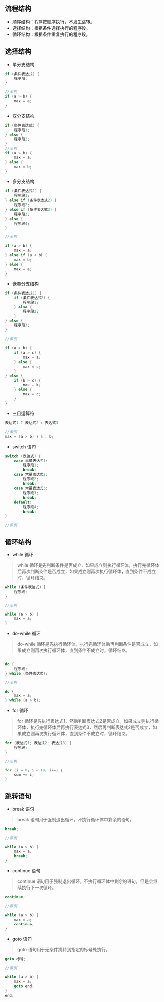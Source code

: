 ## 流程结构

* 顺序结构：程序按顺序执行，不发生跳转。
* 选择结构：根据条件选择执行的程序段。
* 循环结构：根据条件重复执行的程序段。

## 选择结构

* 单分支结构

```c
if (条件表达式) {
    程序段;
}

//示例
if (a > b) {
    max = a;
}
```

* 双分支结构

```c
if (条件表达式) {
    程序段1;
} else {
    程序段2;
}
//示例
if (a > b) {
    max = a;
} else {
    max = b;
}
```

* 多分支结构

```c
if (条件表达式1) {
    程序段1;
} else if (条件表达式2) {
    程序段2;
} else if (条件表达式3) {
    程序段3;
} else {
    程序段4;
}

//示例

if (a > b) {
    max = a;
} else if (a < b) {
    max = b;
} else {
    max = a;
}
```

* 嵌套分支结构

```c
if (条件表达式1) {
    if (条件表达式2) {
        程序段1;
    } else {
        程序段2;
    }
} else {
    程序段3;
}

//示例

if (a > b) {
    if (a > c) {
        max = a;
    } else {
        max = c;
    }
} else {
    if (b > c) {
        max = b;
    } else {
        max = c;
    }
}
```

* 三目运算符

```c
表达式1 ? 表达式2 : 表达式3

//示例
max = (a > b) ? a : b;
```

* switch 语句

```c
switch (表达式) {
    case 常量表达式1:
        程序段1;
        break;
    case 常量表达式2:
        程序段2;
        break;
    case 常量表达式3:
        程序段3;
        break;
    default:
        程序段4;
        break;
}

//示例

```

## 循环结构

* while 循环

> while 循环是先判断条件是否成立，如果成立则执行循环体，执行完循环体后再次判断条件是否成立，如果成立则再次执行循环体，直到条件不成立时，循环结束。

```c
while (条件表达式) {
    程序段;
}

//示例

while (a > b) {
    max = a;
}
```

* do-while 循环

> do-while 循环是先执行循环体，执行完循环体后再判断条件是否成立，如果成立则再次执行循环体，直到条件不成立时，循环结束。

```c

do {
    程序段;
} while (条件表达式);

//示例

do {
    max = a;
} while (a > b);
```

* for 循环

> for 循环是先执行表达式1，然后判断表达式2是否成立，如果成立则执行循环体，执行完循环体后再执行表达式3，然后再判断表达式2是否成立，如果成立则再次执行循环体，直到条件不成立时，循环结束。

```c
for (表达式1; 表达式2; 表达式3) {
    程序段;
}

//示例

for (i = 0; i < 10; i++) {
    sum += i;
}
```

## 跳转语句

* break 语句

> break 语句用于强制退出循环，不执行循环体中剩余的语句。

```c
break;

//示例

while (a > b) {
    max = a;
    break;
}
```

* continue 语句

> continue 语句用于强制退出循环，不执行循环体中剩余的语句，但是会继续执行下一次循环。

```c
continue;

//示例

while (a > b) {
    max = a;
    continue;
}
```

* goto 语句

> goto 语句用于无条件跳转到指定的标号处执行。

```c
goto 标号;

//示例

while (a > b) {
    max = a;
    goto end;
}
end:

```
